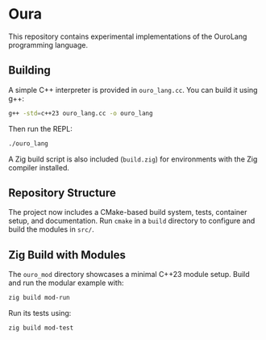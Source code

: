 # Oura

This repository contains experimental implementations of the OuroLang programming language.

## Building

A simple C++ interpreter is provided in `ouro_lang.cc`. You can build it using g++:

```bash
g++ -std=c++23 ouro_lang.cc -o ouro_lang
```

Then run the REPL:

```bash
./ouro_lang
```

A Zig build script is also included (`build.zig`) for environments with the Zig compiler installed.

## Repository Structure

The project now includes a CMake-based build system, tests, container setup, and documentation. Run `cmake` in a `build` directory to configure and build the modules in `src/`.

## Zig Build with Modules

The `ouro_mod` directory showcases a minimal C++23 module setup. Build and run the modular example with:

```bash
zig build mod-run
```

Run its tests using:

```bash
zig build mod-test
```

